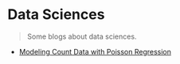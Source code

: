 # Data Sciences

> Some blogs about data sciences.

* [Modeling Count Data with Poisson Regression](/data_sciences/poisson_regression)